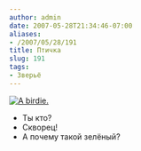 ```yaml
---
author: admin
date: 2007-05-28T21:34:46-07:00
aliases:
- /2007/05/28/191
title: Птичка
slug: 191
tags:
- Зверьё
---
```


[![A birdie.](/2007/05/birdie.thumbnail.jpg)](/2007/05/birdie.jpg)

- Ты кто?
- Скворец!
- А почему такой зелёный?
